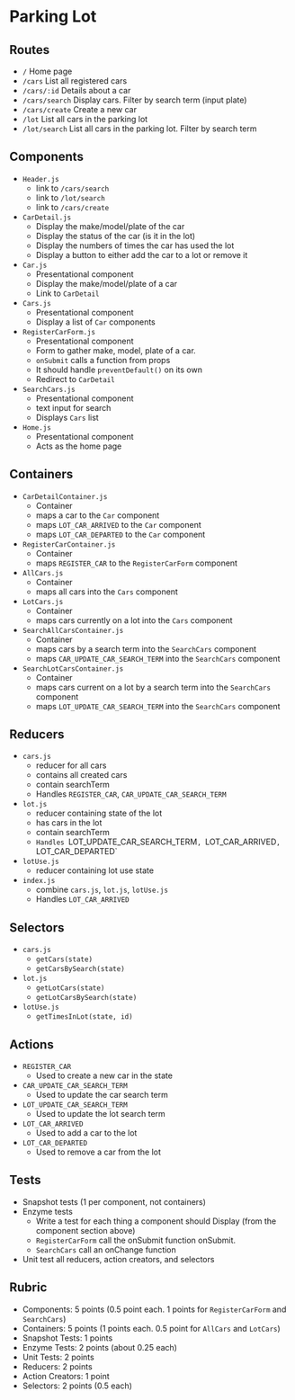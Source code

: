 # Parking Lot

## Routes

* `/` Home page
* `/cars` List all registered cars
* `/cars/:id` Details about a car
* `/cars/search` Display cars. Filter by search term (input plate)
* `/cars/create` Create a new car
* `/lot` List all cars in the parking lot
* `/lot/search` List all cars in the parking lot. Filter by search term

## Components

* `Header.js`
  * link to `/cars/search`
  * link to `/lot/search`
  * link to `/cars/create`
* `CarDetail.js`
  * Display the make/model/plate of the car
  * Display the status of the car (is it in the lot)
  * Display the numbers of times the car has used the lot
  * Display a button to either add the car to a lot or remove it
* `Car.js`
  * Presentational component
  * Display the make/model/plate of a car
  * Link to `CarDetail`
* `Cars.js`
  * Presentational component
  * Display a list of `Car` components
* `RegisterCarForm.js`
  * Presentational component
  * Form to gather make, model, plate of a car.
  * `onSubmit` calls a function from props
  * It should handle `preventDefault()` on its own
  * Redirect to `CarDetail`
* `SearchCars.js`
  * Presentational component
  * text input for search
  * Displays `Cars` list
* `Home.js`
  * Presentational component
  * Acts as the home page

## Containers

* `CarDetailContainer.js`
  * Container
  * maps a car to the `Car` component
  * maps `LOT_CAR_ARRIVED` to the `Car` component
  * maps `LOT_CAR_DEPARTED` to the `Car` component
* `RegisterCarContainer.js`
  * Container
  * maps `REGISTER_CAR` to the `RegisterCarForm` component
* `AllCars.js`
  * Container
  * maps all cars into the `Cars` component
* `LotCars.js`
  * Container
  * maps cars currently on a lot into the `Cars` component
* `SearchAllCarsContainer.js`
  * Container
  * maps cars by a search term into the `SearchCars` component
  * maps `CAR_UPDATE_CAR_SEARCH_TERM` into the `SearchCars` component
* `SearchLotCarsContainer.js`
  * Container
  * maps cars current on a lot by a search term into the `SearchCars` component
  * maps `LOT_UPDATE_CAR_SEARCH_TERM` into the `SearchCars` component

## Reducers

* `cars.js`
  * reducer for all cars
  * contains all created cars
  * contain searchTerm
  * Handles `REGISTER_CAR`, `CAR_UPDATE_CAR_SEARCH_TERM`
* `lot.js`
  * reducer containing state of the lot
  * has cars in the lot
  * contain searchTerm
  * `Handles `LOT_UPDATE_CAR_SEARCH_TERM`, `LOT_CAR_ARRIVED`, `LOT_CAR_DEPARTED`
* `lotUse.js`
  * reducer containing lot use state
* `index.js`
  * combine `cars.js`, `lot.js`, `lotUse.js`
  * Handles `LOT_CAR_ARRIVED`

## Selectors

* `cars.js`
  * `getCars(state)`
  * `getCarsBySearch(state)`
* `lot.js`
  * `getLotCars(state)`
  * `getLotCarsBySearch(state)`
* `lotUse.js`
  * `getTimesInLot(state, id)`

## Actions

* `REGISTER_CAR`
  * Used to create a new car in the state
* `CAR_UPDATE_CAR_SEARCH_TERM`
  * Used to update the car search term
* `LOT_UPDATE_CAR_SEARCH_TERM`
  * Used to update the lot search term
* `LOT_CAR_ARRIVED`
  * Used to add a car to the lot
* `LOT_CAR_DEPARTED`
  * Used to remove a car from the lot

## Tests

* Snapshot tests (1 per component, not containers)
* Enzyme tests
  * Write a test for each thing a component should Display (from the component section above)
  * `RegisterCarForm` call the onSubmit function onSubmit.
  * `SearchCars` call an onChange function
* Unit test all reducers, action creators, and selectors

## Rubric

* Components: 5 points (0.5 point each. 1 points for `RegisterCarForm` and `SearchCars`)
* Containers: 5 points (1 points each. 0.5 point for `AllCars` and `LotCars`)
* Snapshot Tests: 1 points
* Enzyme Tests: 2 points (about 0.25 each)
* Unit Tests: 2 points
* Reducers: 2 points
* Action Creators: 1 point
* Selectors: 2 points (0.5 each)
